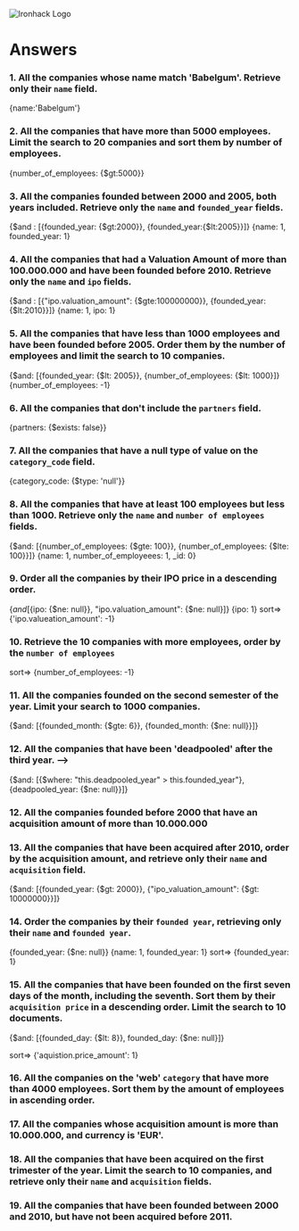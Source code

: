 ![Ironhack Logo](https://i.imgur.com/1QgrNNw.png)

# Answers

### 1. All the companies whose name match 'Babelgum'. Retrieve only their `name` field.

{name:'Babelgum'}

### 2. All the companies that have more than 5000 employees. Limit the search to 20 companies and sort them by **number of employees**.

{number_of_employees: {$gt:5000}}

### 3. All the companies founded between 2000 and 2005, both years included. Retrieve only the `name` and `founded_year` fields.

{$and : [{founded_year: {$gt:2000}}, {founded_year:{$lt:2005}}]}
{name: 1, founded_year: 1}

### 4. All the companies that had a Valuation Amount of more than 100.000.000 and have been founded before 2010. Retrieve only the `name` and `ipo` fields.

{$and : [{"ipo.valuation_amount": {$gte:100000000}}, {founded_year:{$lt:2010}}]}
{name: 1, ipo: 1}

### 5. All the companies that have less than 1000 employees and have been founded before 2005. Order them by the number of employees and limit the search to 10 companies.

{$and: [{founded_year: {$lt: 2005}}, {number_of_employees: {$lt: 1000}]}
{number_of_employees: -1}

### 6. All the companies that don't include the `partners` field.

{partners: {$exists: false}}

### 7. All the companies that have a null type of value on the `category_code` field.

{category_code: {$type: 'null'}}

### 8. All the companies that have at least 100 employees but less than 1000. Retrieve only the `name` and `number of employees` fields.

{$and: [{number_of_employees: {$gte: 100}}, {number_of_employees: {$lte: 100}}]}
{name: 1, number_of_employeees: 1, _id: 0}

### 9. Order all the companies by their IPO price in a descending order.

{$and [${ipo: {$ne: null}}, "ipo.valuation_amount": {$ne: null}]}
{ipo: 1}
sort=>  {'ipo.valueation_amount': -1}

### 10. Retrieve the 10 companies with more employees, order by the `number of employees`


sort=>  {number_of_employees: -1}

### 11. All the companies founded on the second semester of the year. Limit your search to 1000 companies.

{$and: [{founded_month: {$gte: 6}}, {founded_month: {$ne: null}}]}

### 12. All the companies that have been 'deadpooled' after the third year. -->

{$and: [{$where: "this.deadpooled_year" > this.founded_year"}, {deadpooled_year: {$ne: null}}]}

### 12. All the companies founded before 2000 that have an acquisition amount of more than 10.000.000



### 13. All the companies that have been acquired after 2010, order by the acquisition amount, and retrieve only their `name` and `acquisition` field.

{$and: [{founded_year: {$gt: 2000}}, {"ipo_valuation_amount": {$gt: 10000000}}]}

### 14. Order the companies by their `founded year`, retrieving only their `name` and `founded year`.

{founded_year: {$ne: null}}
{name: 1, founded_year: 1}
sort=> {founded_year: 1}

### 15. All the companies that have been founded on the first seven days of the month, including the seventh. Sort them by their `acquisition price` in a descending order. Limit the search to 10 documents.

{$and: [{founded_day: {$lt: 8}}, founded_day: {$ne: null}]}

sort=> {'aquistion.price_amount': 1}

### 16. All the companies on the 'web' `category` that have more than 4000 employees. Sort them by the amount of employees in ascending order.

<!-- Your Code Goes Here -->

### 17. All the companies whose acquisition amount is more than 10.000.000, and currency is 'EUR'.

<!-- Your Code Goes Here -->

### 18. All the companies that have been acquired on the first trimester of the year. Limit the search to 10 companies, and retrieve only their `name` and `acquisition` fields.

<!-- Your Code Goes Here -->

### 19. All the companies that have been founded between 2000 and 2010, but have not been acquired before 2011.

<!-- Your Code Goes Here -->
